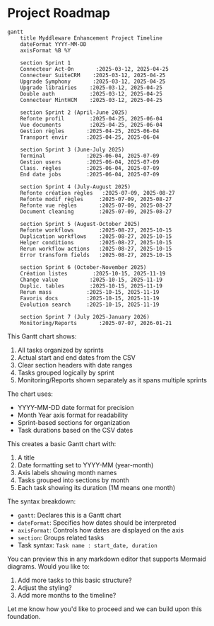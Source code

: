 # Project Roadmap

```mermaid
gantt
    title Myddleware Enhancement Project Timeline
    dateFormat YYYY-MM-DD
    axisFormat %B %Y

    section Sprint 1
    Connecteur Act-On       :2025-03-12, 2025-04-25
    Connecteur SuiteCRM    :2025-03-12, 2025-04-25
    Upgrade Symphony       :2025-03-12, 2025-04-25
    Upgrade librairies    :2025-03-12, 2025-04-25
    Double auth           :2025-03-12, 2025-04-25
    Connecteur MintHCM    :2025-03-12, 2025-04-25

    section Sprint 2 (April-June 2025)
    Refonte profil        :2025-04-25, 2025-06-04
    Vue documents         :2025-04-25, 2025-06-04
    Gestion règles       :2025-04-25, 2025-06-04
    Transport envir      :2025-04-25, 2025-06-04

    section Sprint 3 (June-July 2025)
    Terminal             :2025-06-04, 2025-07-09
    Gestion users        :2025-06-04, 2025-07-09
    Class. règles        :2025-06-04, 2025-07-09
    End date jobs        :2025-06-04, 2025-07-09

    section Sprint 4 (July-August 2025)
    Refonte création règles   :2025-07-09, 2025-08-27
    Refonte modif règles     :2025-07-09, 2025-08-27
    Refonte vue règles       :2025-07-09, 2025-08-27
    Document cleaning        :2025-07-09, 2025-08-27

    section Sprint 5 (August-October 2025)
    Refonte workflows        :2025-08-27, 2025-10-15
    Duplication workflows    :2025-08-27, 2025-10-15
    Helper conditions        :2025-08-27, 2025-10-15
    Rerun workflow actions   :2025-08-27, 2025-10-15
    Error transform fields   :2025-08-27, 2025-10-15

    section Sprint 6 (October-November 2025)
    Création listes        :2025-10-15, 2025-11-19
    Change value          :2025-10-15, 2025-11-19
    Duplic. tables        :2025-10-15, 2025-11-19
    Rerun mass           :2025-10-15, 2025-11-19
    Favoris docs         :2025-10-15, 2025-11-19
    Evolution search     :2025-10-15, 2025-11-19

    section Sprint 7 (July 2025-January 2026)
    Monitoring/Reports       :2025-07-07, 2026-01-21
```

This Gantt chart shows:
1. All tasks organized by sprints
2. Actual start and end dates from the CSV
3. Clear section headers with date ranges
4. Tasks grouped logically by sprint
5. Monitoring/Reports shown separately as it spans multiple sprints

The chart uses:
- YYYY-MM-DD date format for precision
- Month Year axis format for readability
- Sprint-based sections for organization
- Task durations based on the CSV dates

This creates a basic Gantt chart with:
1. A title
2. Date formatting set to YYYY-MM (year-month)
3. Axis labels showing month names
4. Tasks grouped into sections by month
5. Each task showing its duration (1M means one month)

The syntax breakdown:
- `gantt`: Declares this is a Gantt chart
- `dateFormat`: Specifies how dates should be interpreted
- `axisFormat`: Controls how dates are displayed on the axis
- `section`: Groups related tasks
- Task syntax: `Task name : start_date, duration`

You can preview this in any markdown editor that supports Mermaid diagrams. Would you like to:
1. Add more tasks to this basic structure?
2. Adjust the styling?
3. Add more months to the timeline?

Let me know how you'd like to proceed and we can build upon this foundation.